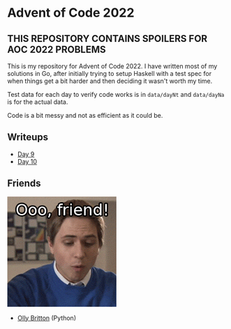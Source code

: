 # Advent of Code 2022

## THIS REPOSITORY CONTAINS SPOILERS FOR AOC 2022 PROBLEMS

This is my repository for Advent of Code 2022. I have written most of my solutions in Go, after initially trying to setup Haskell with a test spec for when things get a bit harder and then deciding it wasn't worth my time.

Test data for each day to verify code works is in `data/dayNt` and `data/dayNa` is for the actual data.

Code is a bit messy and not as efficient as it could be.

## Writeups
- [Day 9](writeups/day9.md)
- [Day 10](writeups/day10.md)

## Friends
![](friend.gif)

- [Olly Britton](https://github.com/ollybritton/aoc-2022) (Python) 